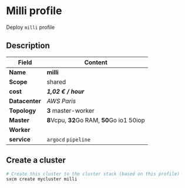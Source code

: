 # Milli profile

Deploy `milli` profile

## Description

| Field          | Content                          |
| -------------- | -------------------------------- |
| **Name**       | **milli**                            |
| **Scope**      | shared                           |
| **cost**       | ***1,02 € / hour***                    |
| **Datacenter** | _AWS Paris_                        |
| **Topology**   | **3** master-worker                  |
| **Master**     | **8**Vcpu, **32**Go RAM, **50**Go io1  50iop |
| **Worker**     |                                  |
| **service**    | `argocd` `pipeline`                  |

## Create a cluster

```bash
# Create this cluster to the cluster stack (based on this profile)
sxcm create mycluster milli
```
